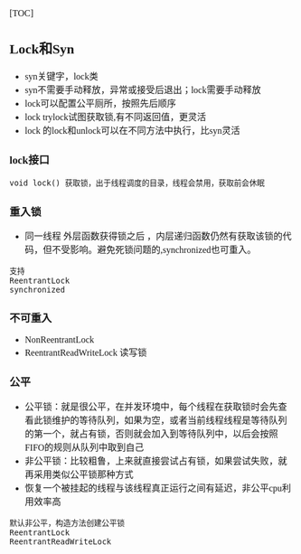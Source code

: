 <font face="Simsun" size=3>

[TOC]

## Lock和Syn

- syn关键字，lock类
- syn不需要手动释放，异常或接受后退出；lock需要手动释放
- lock可以配置公平厕所，按照先后顺序
- lock trylock试图获取锁,有不同返回值，更灵活
- lock 的lock和unlock可以在不同方法中执行，比syn灵活

### lock接口

~~~
void lock() 获取锁，出于线程调度的目录，线程会禁用，获取前会休眠

~~~

### 重入锁

- 同一线程 外层函数获得锁之后 ，内层递归函数仍然有获取该锁的代码，但不受影响。避免死锁问题的,synchronized也可重入。

~~~
支持
ReentrantLock
synchronized
~~~

### 不可重入

- NonReentrantLock
- ReentrantReadWriteLock 读写锁

### 公平

- 公平锁：就是很公平，在并发环境中，每个线程在获取锁时会先查看此锁维护的等待队列，如果为空，或者当前线程线程是等待队列的第一个，就占有锁，否则就会加入到等待队列中，以后会按照FIFO的规则从队列中取到自己
- 非公平锁：比较粗鲁，上来就直接尝试占有锁，如果尝试失败，就再采用类似公平锁那种方式
- 恢复一个被挂起的线程与该线程真正运行之间有延迟，非公平cpu利用效率高

~~~
默认非公平，构造方法创建公平锁
ReentrantLock
ReentrantReadWriteLock
~~~

</font>